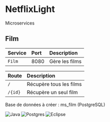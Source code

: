 # NetflixLight
Microservices

## Film

|   Service   |  Port  |         Description          |
|   :------   |  :---  |  :-------------------------  |
|   `Film`    |  8080  |        Gère les films        |

|  Route  |        Description           |
|   :--   |   :---------------------     |
|   `/`   |    Récupère tous les films   |
| `/{id}` |    Récupère un seul film     |

Base de données à créer : ms_film (PostgreSQL)

![Java](https://img.shields.io/badge/java-%23ED8B00.png?style=for-the-badge&logo=java&logoColor=white)
![Postgres](https://img.shields.io/badge/postgres-%23316192.svg?style=for-the-badge&logo=postgresql&logoColor=white)
![Eclipse](https://img.shields.io/badge/Eclipse-FE7A16.svg?style=for-the-badge&logo=Eclipse&logoColor=white)
